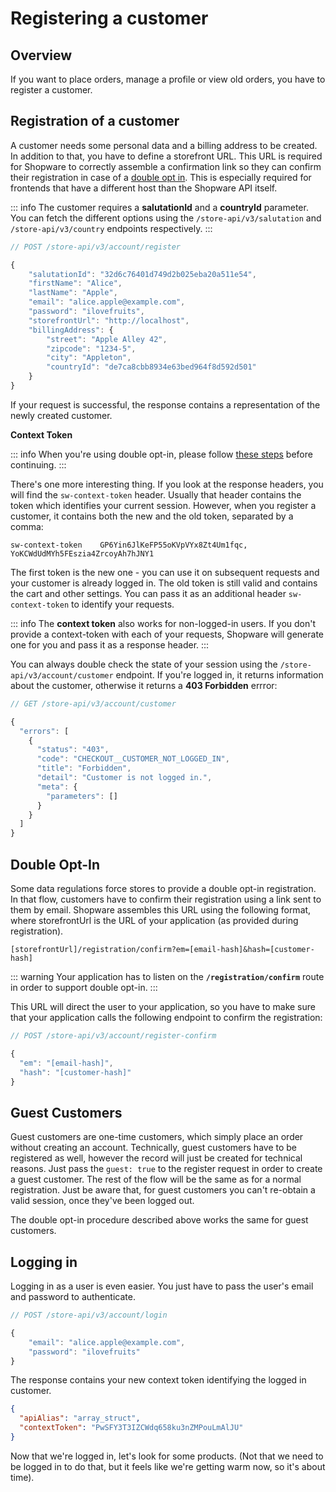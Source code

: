 # Registering a customer

## Overview

If you want to place orders, manage a profile or view old orders, you have to register a customer.

## Registration of a customer

A customer needs some personal data and a billing address to be created. In addition to that, you have to define a storefront URL. This URL is required for Shopware to correctly assemble a confirmation link so they can confirm their registration in case of a [double opt in](register-a-customer#double-opt-in). This is especially required for frontends that have a different host than the Shopware API itself.

::: info
The customer requires a **salutationId** and a **countryId** parameter. You can fetch the different options using the `/store-api/v3/salutation` and `/store-api/v3/country` endpoints respectively.
:::

```javascript
// POST /store-api/v3/account/register

{
    "salutationId": "32d6c76401d749d2b025eba20a511e54",
    "firstName": "Alice",
    "lastName": "Apple",
    "email": "alice.apple@example.com",
    "password": "ilovefruits",
    "storefrontUrl": "http://localhost",
    "billingAddress": {
        "street": "Apple Alley 42",
        "zipcode": "1234-5",
        "city": "Appleton",
        "countryId": "de7ca8cbb8934e63bed964f8d592d501"
    }
}
```

If your request is successful, the response contains a representation of the newly created customer.

**Context Token**

::: info
When you're using double opt-in, please follow [these steps](register-a-customer#double-opt-in) before continuing.
:::

There's one more interesting thing. If you look at the response headers, you will find the `sw-context-token` header. Usually that header contains the token which identifies your current session. However, when you register a customer, it contains both the new and the old token, separated by a comma:

```text
sw-context-token    GP6Yin6JlKeFP55oKVpVYx8Zt4Um1fqc, YoKCWdUdMYh5FEszia4ZrcoyAh7hJNY1
```

The first token is the new one - you can use it on subsequent requests and your customer is already logged in. The old token is still valid and contains the cart and other settings. You can pass it as an additional header `sw-context-token` to identify your requests.

::: info
The **context token** also works for non-logged-in users. If you don't provide a context-token with each of your requests, Shopware will generate one for you and pass it as a response header.
:::

You can always double check the state of your session using the `/store-api/v3/account/customer` endpoint. If you're logged in, it returns information about the customer, otherwise it returns a **403 Forbidden** errror:

```javascript
// GET /store-api/v3/account/customer

{
  "errors": [
    {
      "status": "403",
      "code": "CHECKOUT__CUSTOMER_NOT_LOGGED_IN",
      "title": "Forbidden",
      "detail": "Customer is not logged in.",
      "meta": {
        "parameters": []
      }
    }
  ]
}
```

## **Double Opt-In**

Some data regulations force stores to provide a double opt-in registration. In that flow, customers have to confirm their registration using a link sent to them by email. Shopware assembles this URL using the following format, where storefrontUrl is the URL of your application \(as provided during registration\).

```http
[storefrontUrl]/registration/confirm?em=[email-hash]&hash=[customer-hash]
```

::: warning
Your application has to listen on the **`/registration/confirm`** route in order to support double opt-in.
:::

This URL will direct the user to your application, so you have to make sure that your application calls the following endpoint to confirm the registration:

```javascript
// POST /store-api/v3/account/register-confirm

{
  "em": "[email-hash]",
  "hash": "[customer-hash]"
}
```

## Guest Customers

Guest customers are one-time customers, which simply place an order without creating an account. Technically, guest customers have to be registered as well, however the record will just be created for technical reasons. Just pass the `guest: true` to the register request in order to create a guest customer. The rest of the flow will be the same as for a normal registration. Just be aware that, for guest customers you can't re-obtain a valid session, once they've been logged out.

The double opt-in procedure described above works the same for guest customers.

## Logging in

Logging in as a user is even easier. You just have to pass the user's email and password to authenticate.

```javascript
// POST /store-api/v3/account/login

{
    "email": "alice.apple@example.com",
    "password": "ilovefruits"
}
```

The response contains your new context token identifying the logged in customer.

```json
{
  "apiAlias": "array_struct",
  "contextToken": "PwSFY3T3IZCWdq658ku3nZMPouLmAlJU"
}
```

Now that we're logged in, let's look for some products. \(Not that we need to be logged in to do that, but it feels like we're getting warm now, so it's about time\).

<PageRef page="search-for-products" />
